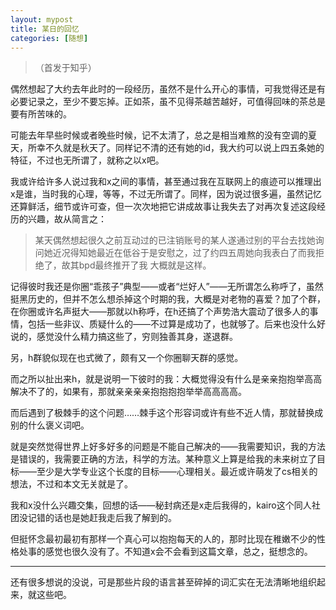 ```yaml
---
layout: mypost
title: 某日的回忆
categories: [随想]
---
```


> （首发于知乎）

偶然想起了大约去年此时的一段经历，虽然不是什么开心的事情，可我觉得还是有必要记录之，至少不要忘掉。正如茶，虽不见得茶越苦越好，可值得回味的茶总是要有所苦味的。

可能去年早些时候或者晚些时候，记不太清了，总之是相当难熬的没有空调的夏天，所幸不久就是秋天了。同样记不清的还有她的id，我大约可以说上四五条她的特征，不过也无所谓了，就称之以x吧。

我或许给许多人说过我和x之间的事情，甚至通过我在互联网上的痕迹可以推理出x是谁，当时我的心理，等等，不过无所谓了。同样，因为说过很多遍，虽然记忆还算鲜活，细节或许可查，但一次次地把它讲成故事让我失去了对再次复述这段经历的兴趣，故从简言之：

> 某天偶然想起很久之前互动过的已注销账号的某人遂通过别的平台去找她询问她近况得知她最近在低谷于是安慰之，过了约四五周她向我表白了而我拒绝了，故其bpd最终推开了我
大概就是这样。

记得彼时我还是你圈“乖孩子”典型——或者“烂好人”——无所谓怎么称呼了，虽然挺黑历史的，但并不怎么想杀掉这个时期的我，大概是对老物的喜爱？加了个群，在你圈或许名声挺大——那就以h称呼，在h还搞了个声势浩大震动了很多人的事情，包括一些非议、质疑什么的——不过算是成功了，也就够了。后来也没什么好说的，感觉没什么精力搞这些了，穷则独善其身，遂退群。

另，h群貌似现在也式微了，颇有又一个你圈聊天群的感觉。

而之所以扯出来h，就是说明一下彼时的我：大概觉得没有什么是亲亲抱抱举高高解决不了的，如果有，那就亲亲亲亲抱抱抱抱举举高高高高。

而后遇到了极棘手的这个问题……棘手这个形容词或许有些不近人情，那就替换成别的什么褒义词吧。

就是突然觉得世界上好多好多的问题是不能自己解决的——我需要知识，我的方法是错误的，我需要正确的方法，科学的方法。某种意义上算是给我的未来树立了目标——至少是大学专业这个长度的目标——心理相关。最近或许萌发了cs相关的想法，不过和本文无关就是了。

我和x没什么兴趣交集，回想的话——秘封病还是x走后我得的，kairo这个同人社团没记错的话也是她赶我走后我了解到的。

但挺怀念最初最初有那样一个真心可以抱抱每天的人的，那时比现在稚嫩不少的性格处事的感觉也很久没有了。不知道x会不会看到这篇文章，总之，挺想念的。

---

还有很多想说的没说，可是那些片段的语言甚至碎掉的词汇实在无法清晰地组织起来，就这些吧。
